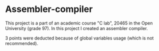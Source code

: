 # Assembler-compiler
This project is a part of an academic course "C lab", 20465 in the Open University (grade 97). In this project I created an assembler compiler.

3 points were deducted because of global variables usage (which is not recommended).
